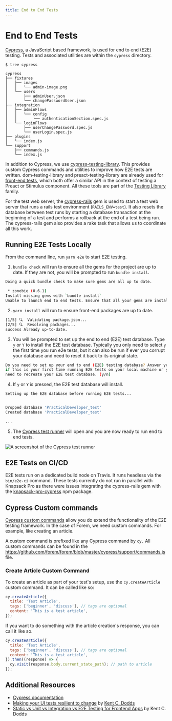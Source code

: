 ```yaml
---
title: End to End Tests
---
```


# End to End Tests

[Cypress](https://www.cypress.io), a JavaScript based framework, is used for end
to end (E2E) testing. Tests and associated utilities are within the `cypress`
directory.

```shell
$ tree cypress

cypress
├── fixtures
│   ├── images
│   │   └── admin-image.png
│   └── users
│       ├── adminUser.json
│       └── changePasswordUser.json
├── integration
│   ├── adminFlows
│   │   └── config
│   │       └── authenticationSection.spec.js
│   └── loginFlows
│       ├── userChangePassword.spec.js
│       └── userLogin.spec.js
├── plugins
│   └── index.js
└── support
    ├── commands.js
    └── index.js
```

In addition to Cypress, we use
[cypress-testing-library](https://github.com/testing-library/cypress-testing-library).
This provides custom Cypress commands and utilities to improve how E2E tests are
written. dom-testing-library and preact-testing-library are already used for
[front-end tests](/tests/frontend-tests), which both offer a similar API in the
context of testing a Preact or Stimulus component. All these tools are part of
the [Testing Library](https://testing-library.com) family.

For the test web server, the
[cypress-rails](https://github.com/testdouble/cypress-rails) gem is used to
start a test web server that runs a rails test environment (`RAILS_ENV=test`).
It also resets the database between test runs by starting a database transaction
at the beginning of a test and performs a rollback at the end of a test being
run. The cypress-rails gem also provides a rake task that allows us to
coordinate all this work.

## Running E2E Tests Locally

From the command line, run `yarn e2e` to start E2E testing.

1. `bundle check` will run to ensure all the gems for the project are up to
   date. If they are not, you will be prompted to run `bundle install`.

```bash
Doing a quick bundle check to make sure gems are all up to date.

 * zonebie (0.6.1)
Install missing gems with `bundle install`
Unable to launch end to end tests. Ensure that all your gems are installed and up to date.
```

2. `yarn install` will run to ensure front-end packages are up to date.

```bash
[1/5] 🔍  Validating package.json...
[2/5] 🔍  Resolving packages...
success Already up-to-date.
```

3. You will be prompted to set up the end to end (E2E) test database. Type `y`
   or `Y` to install the E2E test database. Typically you only need to select
   `y` the first time you run e2e tests, but it can also be run if ever you
   corrupt your database and need to reset it back to its original state.

```bash
Do you need to set up your end to end (E2E) testing database? Answer yes
if this is your first time running E2E tests on your local machine or you
need to recreate your E2E test database. (y/n)
```

4. If `y` or `Y` is pressed, the E2E test database will install.

```bash
Setting up the E2E database before running E2E tests...


Dropped database 'PracticalDeveloper_test'
Created database 'PracticalDeveloper_test'

...
```

5. The
   [Cypress test runner](https://docs.cypress.io/guides/core-concepts/test-runner.html#Overview)
   will open and you are now ready to run end to end tests.

![A screenshot of the Cypress test runner](/cypress-test-runner.png)

## E2E Tests on CI/CD

E2E tests run on a dedicated build node on Travis. It runs headless via the
`bin/e2e-ci` command. These tests currently do not run in parallel with Knapsack
Pro as there were issues integrating the cypress-rails gem with the
[knapsack-pro-cypress](https://github.com/KnapsackPro/knapsack-pro-cypress) npm
package.

## Cypress Custom commands

[Cypress custom commands](https://docs.cypress.io/api/cypress-api/custom-commands.html)
allow you do extend the functionality of the E2E testing framework. In the case
of Forem, we need custom commands. For example, like creating an article.

A custom command is prefixed like any Cypress command by `cy.` All custom
commands can be found in the
https://github.com/forem/forem/blob/master/cypress/support/commands.js file.

### Create Article Custom Command

To create an article as part of your test's setup, use the `cy.createArticle`
custom command. It can be called like so:

```javascript
cy.createArticle({
  title: 'Test Article',
  tags: ['beginner', 'discuss'], // tags are optional
  content: 'This is a test article',
});
```

If you want to do something with the article creation's response, you can call
it like so.

```javascript
cy.createArticle({
  title: 'Test Article',
  tags: ['beginner', 'discuss'], // tags are optional
  content: 'This is a test article',
}).then((response) => {
  cy.visit(response.body.current_state_path); // path to article
});
```

## Additional Resources

- [Cypress documentation](https://docs.cypress.io)
- [Making your UI tests resilient to change](https://kentcdodds.com/blog/making-your-ui-tests-resilient-to-change)
  by [Kent C. Dodds](https://twitter.com/kentcdodds)
- [Static vs Unit vs Integration vs E2E Testing for Frontend Apps](https://kentcdodds.com/blog/unit-vs-integration-vs-e2e-tests)
  by Kent C. Dodds

